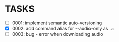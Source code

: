 # TASKS

- [ ] 0001: implement semantic auto-versioning
- [x] 0002: add command alias for --audio-only as `-a`
- [ ] 0003: bug - error when downloading audio
